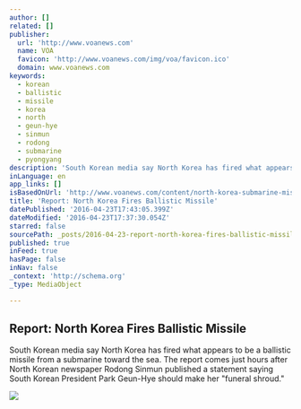 ```yaml
---
author: []
related: []
publisher:
  url: 'http://www.voanews.com'
  name: VOA
  favicon: 'http://www.voanews.com/img/voa/favicon.ico'
  domain: www.voanews.com
keywords:
  - korean
  - ballistic
  - missile
  - korea
  - north
  - geun-hye
  - sinmun
  - rodong
  - submarine
  - pyongyang
description: 'South Korean media say North Korea has fired what appears to be a ballistic missile from a submarine toward the sea. The report comes just hours after North Korean newspaper Rodong Sinmun published a statement saying South Korean President Park Geun-Hye should make her "funeral shroud."'
inLanguage: en
app_links: []
isBasedOnUrl: 'http://www.voanews.com/content/north-korea-submarine-missile/3299535.html'
title: 'Report: North Korea Fires Ballistic Missile'
datePublished: '2016-04-23T17:43:05.399Z'
dateModified: '2016-04-23T17:37:30.054Z'
starred: false
sourcePath: _posts/2016-04-23-report-north-korea-fires-ballistic-missile.md
published: true
inFeed: true
hasPage: false
inNav: false
_context: 'http://schema.org'
_type: MediaObject

---
```

<article style=""><h1>Report: North Korea Fires Ballistic Missile</h1><p>South Korean media say North Korea has fired what appears to be a ballistic missile from a submarine toward the sea. The report comes just hours after North Korean newspaper Rodong Sinmun published a statement saying South Korean President Park Geun-Hye should make her "funeral shroud."</p><img src="http://gdb.voanews.com/72037F05-FD95-4409-B741-8B0F304C4C60_mw1024_mh1024_s.png" /></article>